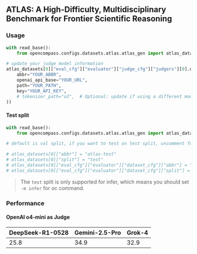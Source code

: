 ## ATLAS: A High-Difficulty, Multidisciplinary Benchmark for Frontier Scientific Reasoning

### Usage

```python
with read_base():
    from opencompass.configs.datasets.atlas.atlas_gen import atlas_datasets

# update your judge model information
atlas_datasets[0]["eval_cfg"]["evaluator"]["judge_cfg"]["judgers"][0].update(dict(
    abbr="YOUR_ABBR",
    openai_api_base="YOUR_URL",
    path="YOUR_PATH",
    key="YOUR_API_KEY",
    # tokenizer_path="o3",  # Optional: update if using a different model
))
```

#### Test split

```python
with read_base():
    from opencompass.configs.datasets.atlas.atlas_gen import atlas_datasets

# default is val split, if you want to test on test split, uncomment following lines

# atlas_datasets[0]["abbr"] = "atlas-test" 
# atlas_datasets[0]["split"] = "test"
# atlas_datasets[0]["eval_cfg"]["evaluator"]["dataset_cfg"]["abbr"] = "atlas-test"
# atlas_datasets[0]["eval_cfg"]["evaluator"]["dataset_cfg"]["split"] = "test"

```

> The `test` split is only supported for infer, which means you should set `-m infer` for oc command.

### Performance

#### OpenAI o4-mini as Judge

| DeepSeek-R1-0528 | Gemini-2.5-Pro | Grok-4 |
| ----------- | ----------- |  ----------- |
| 25.8 | 34.9 | 32.9 |